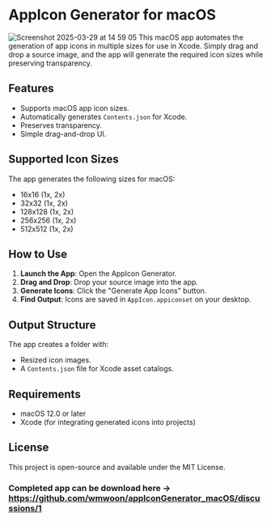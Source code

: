 # AppIcon Generator for macOS
![Screenshot 2025-03-29 at 14 59 05](https://github.com/user-attachments/assets/f0431602-9cc5-4360-8e17-fe4868ac8e98)
This macOS app automates the generation of app icons in multiple sizes for use in Xcode. Simply drag and drop a source image, and the app will generate the required icon sizes while preserving transparency.

## Features
- Supports macOS app icon sizes.
- Automatically generates `Contents.json` for Xcode.
- Preserves transparency.
- Simple drag-and-drop UI.

## Supported Icon Sizes
The app generates the following sizes for macOS:
- 16x16 (1x, 2x)
- 32x32 (1x, 2x)
- 128x128 (1x, 2x)
- 256x256 (1x, 2x)
- 512x512 (1x, 2x)

## How to Use
1. **Launch the App**: Open the AppIcon Generator.
2. **Drag and Drop**: Drop your source image into the app.
3. **Generate Icons**: Click the "Generate App Icons" button.
4. **Find Output**: Icons are saved in `AppIcon.appiconset` on your desktop.

## Output Structure
The app creates a folder with:
- Resized icon images.
- A `Contents.json` file for Xcode asset catalogs.

## Requirements
- macOS 12.0 or later
- Xcode (for integrating generated icons into projects)

## License
This project is open-source and available under the MIT License.

### Completed app can be download here -> https://github.com/wmwoon/appIconGenerator_macOS/discussions/1
